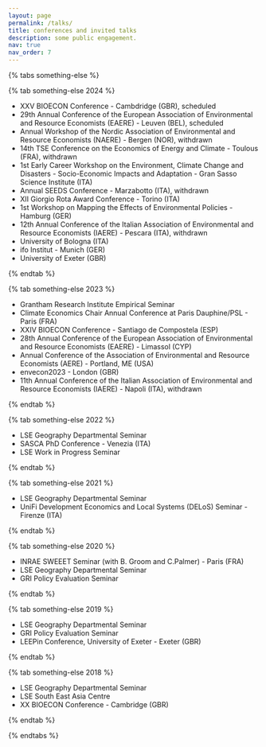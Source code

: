 ```yaml
---
layout: page
permalink: /talks/
title: conferences and invited talks
description: some public engagement.
nav: true
nav_order: 7
---
```


{% tabs something-else %}

{% tab something-else 2024 %}

* XXV BIOECON Conference - Cambdridge (GBR), scheduled
* 29th Annual Conference of the European Association of Environmental and Resource Economists (EAERE) - Leuven (BEL), scheduled
* Annual Workshop of the Nordic Association of Environmental and Resource Economists (NAERE) - Bergen (NOR), withdrawn
* 14th TSE Conference on the Economics of Energy and Climate - Toulous (FRA), withdrawn
* 1st Early Career Workshop on the Environment, Climate Change and Disasters - Socio-Economic Impacts and Adaptation - Gran Sasso Science Institute (ITA)
* Annual SEEDS Conference - Marzabotto (ITA), withdrawn
* XII Giorgio Rota Award Conference - Torino (ITA)
* 1st Workshop on Mapping the Effects of Environmental Policies - Hamburg (GER)
* 12th Annual Conference of the Italian Association of Environmental and Resource Economists (IAERE) - Pescara (ITA), withdrawn
* University of Bologna (ITA)
* ifo Institut - Munich (GER)
* University of Exeter (GBR)

{% endtab %}

{% tab something-else 2023 %}

* Grantham Research Institute Empirical Seminar
* Climate Economics Chair Annual Conference at Paris Dauphine/PSL - Paris (FRA)
* XXIV BIOECON Conference - Santiago de Compostela (ESP)
* 28th Annual Conference of the European Association of Environmental and Resource Economists (EAERE) - Limassol (CYP)
* Annual Conference of the Association of Environmental and Resource Economists (AERE) - Portland, ME (USA)
* envecon2023 - London (GBR)
* 11th Annual Conference of the Italian Association of Environmental and Resource Economists (IAERE) - Napoli (ITA), withdrawn

{% endtab %}

{% tab something-else 2022 %}

* LSE Geography Departmental Seminar 
* SASCA PhD Conference - Venezia (ITA)
* LSE Work in Progress Seminar

{% endtab %}

{% tab something-else 2021 %}

* LSE Geography Departmental Seminar 
* UniFi Development Economics and Local Systems (DELoS) Seminar - Firenze (ITA)

{% endtab %}

{% tab something-else 2020 %}

* INRAE SWEEET Seminar (with B. Groom and C.Palmer) - Paris (FRA)
* LSE Geography Departmental Seminar 
* GRI Policy Evaluation Seminar

{% endtab %}

{% tab something-else 2019 %}

* LSE Geography Departmental Seminar 
* GRI Policy Evaluation Seminar
* LEEPin Conference, University of Exeter - Exeter (GBR)

{% endtab %}

{% tab something-else 2018 %}

* LSE Geography Departmental Seminar 
* LSE South East Asia Centre 
* XX BIOECON Conference - Cambridge (GBR)

{% endtab %}


{% endtabs %}